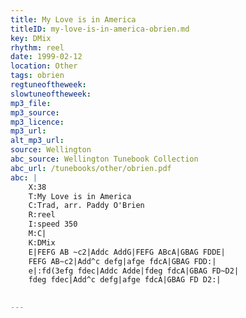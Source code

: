 ```yaml
---
title: My Love is in America
titleID: my-love-is-in-america-obrien.md
key: DMix
rhythm: reel
date: 1999-02-12
location: Other
tags: obrien
regtuneoftheweek:
slowtuneoftheweek:
mp3_file:
mp3_source:
mp3_licence:
mp3_url:
alt_mp3_url:
source: Wellington
abc_source: Wellington Tunebook Collection
abc_url: /tunebooks/other/obrien.pdf
abc: |
    X:38
    T:My Love is in America
    C:Trad, arr. Paddy O'Brien
    R:reel
    I:speed 350
    M:C|
    K:DMix
    E|FEFG AB ~c2|Addc AddG|FEFG ABcA|GBAG FDDE|
    FEFG AB~c2|Add^c defg|afge fdcA|GBAG FDD:|
    e|:fd(3efg fdec|Addc Adde|fdeg fdcA|GBAG FD~D2|
    fdeg fdec|Add^c defg|afge fdcA|GBAG FD D2:|
    

---
```

